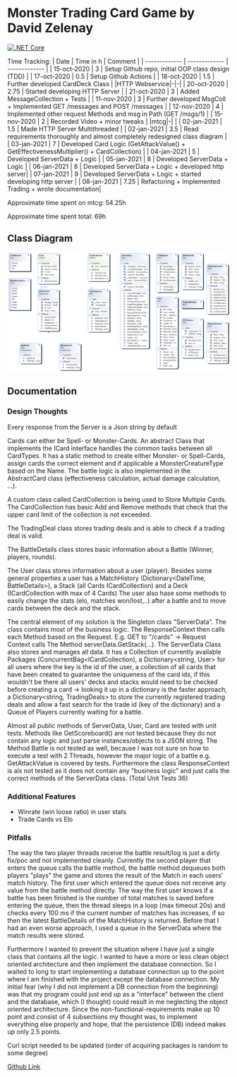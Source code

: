 # Monster Trading Card Game by David Zelenay
[![.NET Core](https://github.com/cellularegg/swe-mtcg/workflows/.NET%20Core/badge.svg)](https://github.com/cellularegg/swe-mtcg/actions?query=workflow%3A%22.NET+Core%22)

Time Tracking:
| Date  | Time in h | Comment |
| ------------- | ------------- | ------------- |
| 15-oct-2020 | 3 | Setup Github repo, initial OOP class design (TDD) |
| 17-oct-2020 | 0.5 | Setup Github Actions |
| 18-oct-2020 | 1.5 | Further developed CardDeck Class |
|HTTP Webservice|-|-|
| 20-oct-2020 | 2.75 | Started developing HTTP Server |
| 21-oct-2020 | 3 | Added MessageCollection + Tests |
| 11-nov-2020 | 3 | Further developed MsgColl + Implemented GET /messages and POST /messages |
| 12-nov-2020 | 4 | Implemented other request Methods and msg in Path (GET /msgs/1) |
| 15-nov-2020 | 2 | Recorded Video + minor tweaks |
|mtcg|-|  |
| 02-jan-2021 | 1.5 | Made HTTP Server Multithreaded |
| 02-jan-2021 | 3.5 | Read requirements thoroughly and almost completely redesigned class diagram |
| 03-jan-2021 | 7 | Developed Card Logic (GetAttackValue() + GetEffectivenessMultiplier() + CardCollection)  |
| 04-jan-2021 | 5 | Developed ServerData + Logic |
| 05-jan-2021 | 8 | Developed ServerData + Logic |
| 06-jan-2021 | 8 | Developed ServerData + Logic + developed http server|
| 07-jan-2021 | 9 | Developed ServerData + Logic + started developing http server |
| 08-jan-2021 | 7.25 | Refactoring + Implemented Trading + wrote documentation|

Approximate time spent on mtcg: 54.25h

Approximate time spent total: 69h
## Class Diagram
![Class Diagram](https://raw.githubusercontent.com/cellularegg/swe-mtcg/dev/mtcg_cd.png)


## Documentation

### Design Thoughts
Every response from the Server is a Json string by default

Cards can either be Spell- or Monster-Cards. An abstract Class that implements the ICard interface handles the common tasks between all CardTypes. It has a static method to create either Monster- or Spell-Cards, assign cards the correct element and if applicable a MonsterCreatureType based on the Name. The battle logic is also implemented in the AbstractCard class (effectiveness calculation, actual damage calculation, ...).

A custom class called CardCollection is being used to Store Multiple Cards. The CardCollection has basic Add and Remove methods that check that the upper card limit of the collection is not exceeded.

The TradingDeal class stores trading deals and is able to check if a trading deal is valid.

The BattleDetails class stores basic information about a Battle (Winner, players, rounds).

The User class stores information about a user (player). Besides some general properties a user has a MatchHistory (Dictionary<DateTime, BattleDetails>), a Stack (all Cards ICardCollection) and a Deck (ICardCollection with max of 4 Cards) The user also hase some methods to easily change the stats (elo, matches won/lost,..) after a battle and to move cards between the deck and the stack.




The central element of my solution is the Singleton class "ServerData". The class contains most of the business logic. The ResponseContext then calls each Method based on the Request. E.g. GET to "/cards" -> Request Context calls The Method serverData.GetStack(...). The ServerData Class also stores and manages all data. It has a Collection of currently available Packages (ConcurrentBag<ICardCollection), a Dictionary<string, User> for all users where the key is the id of the user, a collection of all cards that have been created to guarantee the uniqueness of the card ids, if this wouldn't be there all users' decks and stacks would need to be checked before creating a card -> looking it up in a dictionary is the faster approach, a Dictionary<string, TradingDeals> to store the currently registered trading deals and allow a fast search for the trade id (key of the dictionary) and a Queue of Players currently waiting for a battle.

Almost all public methods of ServerData, User, Card are tested with unit tests. Methods like GetScoreboard() are not tested because they do not contain any logic and just parse instances/objects to a JSON string. The Method Battle is not tested as well, because I was not sure on how to execute a test with 2 Threads, however the major logic of a battle e.g. GetAttackValue is covered by tests.
Furthermore the class ResponseContext is als not tested as it does not contain any "business logic" and just calls the correct methods of the ServerData class. (Total Unit Tests 36)


### Additional Features
* Winrate (win loose ratio) in user stats
* Trade Cards vs Elo

### Pitfalls
The way the two player threads receive the battle result/log is just a dirty fix/poc and not implemented cleanly. Currently the second player that enters the queue calls the battle method, the battle method dequeues both players "plays" the game and stores the result of the Match in each users' match history. The first user which entered the queue does not receive any value from the battle method directly. The way the first user knows if a battle has been finished is the number of total matches is saved before entering the queue, then the thread sleeps in a loop (max timeout 20s) and checks every 100 ms if the current number of matches has increases, if so then the latest BattleDetails of the MatchHistory is returned. Before that I had an even worse approach, I used a queue in the ServerData where the match results were stored.

Furthermore I wanted to prevent the situation where I have just a single class that contains all the logic. I wanted to have a more or less clean object oriented architecture and then implement the database connection. So I waited to long to start implementing a database connection up to the point where I am finished with the project except the database connection. My initial fear (why I did not implement a DB connection from the beginning) was that my program could just end up as a "interface" between the client and the database, which (I thought) could result in me neglecting the object oriented architecture. Since the non-functional-requirements make up 10 point and consist of 4 subsections my thought was, to implement everything else properly and hope, that the persistence (DB) indeed makes up only 2.5 points.

Curl script needed to be updated (order of acquiring packages is random to some degree)

[Github Link](https://github.com/cellularegg/swe-mtcg)